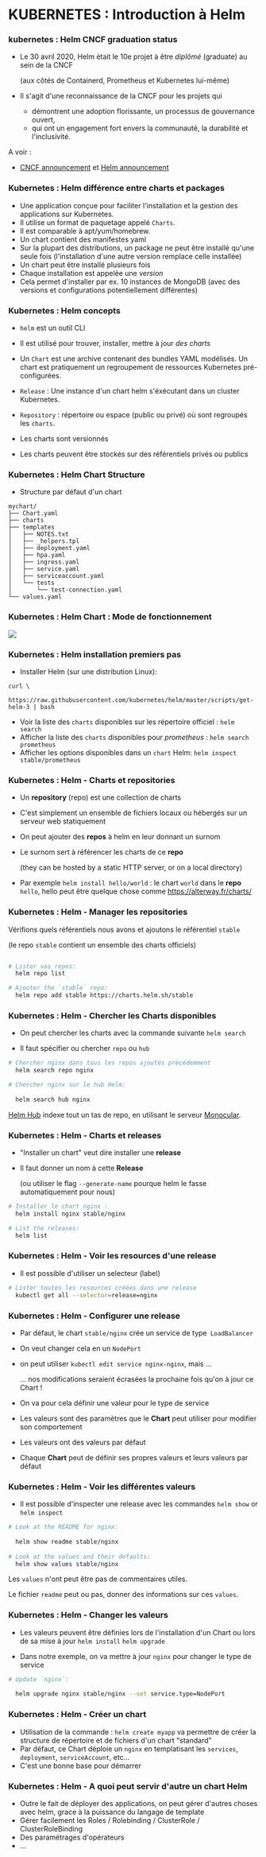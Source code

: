 # KUBERNETES : Introduction à Helm
 
### kubernetes : Helm CNCF graduation status

- Le 30 avril 2020, Helm était le 10e projet à être *diplômé* (graduate) au sein de la CNCF

  (aux côtés de Containerd, Prometheus et Kubernetes lui-même)

- Il s'agit d'une reconnaissance de la CNCF pour les projets qui
  - démontrent une adoption florissante, un processus de gouvernance ouvert,
  - qui ont un engagement fort envers la communauté, la durabilité et l'inclusivité.

A voir :

-  [CNCF announcement](https://www.cncf.io/announcement/2020/04/30/cloud-native-computing-foundation-announces-helm-graduation/)
  et [Helm announcement](https://helm.sh/blog/celebrating-helms-cncf-graduation/)

### Kubernetes : Helm différence entre charts et packages

- Une application conçue pour faciliter l'installation et la gestion des applications sur Kubernetes.
- Il utilise un format de paquetage appelé `Charts`.
- Il est comparable à apt/yum/homebrew.
- Un chart contient des manifestes yaml
- Sur la plupart des distributions, un package ne peut être installé qu'une seule fois
  (l'installation d'une autre version remplace celle installée)
- Un chart peut être installé plusieurs fois
- Chaque installation est appelée une *version*
- Cela permet d'installer par ex. 10 instances de MongoDB
  (avec des versions et configurations potentiellement différentes)  

### Kubernetes : Helm concepts

- `helm` est un outil CLI

- Il est utilisé pour trouver, installer, mettre à jour *des charts*

- Un `Chart` est une archive contenant des bundles YAML modélisés. Un chart est pratiquement un regroupement de ressources Kubernetes pré-configurées.

- `Release` : Une instance d'un chart helm s'éxécutant dans un cluster Kubernetes.
- `Repository` : répertoire ou espace (public ou privé) où sont regroupés les `charts`.
  
- Les charts sont versionnés

- Les charts peuvent être stockés sur des référentiels privés ou publics


### Kubernetes : Helm Chart Structure

- Structure par défaut d'un chart

```console
mychart/
├── Chart.yaml
├── charts
├── templates
│   ├── NOTES.txt
│   ├── _helpers.tpl
│   ├── deployment.yaml
│   ├── hpa.yaml
│   ├── ingress.yaml
│   ├── service.yaml
│   ├── serviceaccount.yaml
│   └── tests
│       └── test-connection.yaml
└── values.yaml
```

### Kubernetes : Helm Chart : Mode de fonctionnement

![](images/helm.png)

### Kubernetes : Helm installation premiers pas

- Installer Helm (sur une distribution Linux):
```console
curl \
  https://raw.githubusercontent.com/kubernetes/helm/master/scripts/get-helm-3 | bash
```
  
- Voir la liste des `charts` disponibles sur les répertoire officiel : `helm search`
- Afficher la liste des `charts` disponibles pour _prometheus_ : `helm search prometheus`
- Afficher les options disponibles dans un `chart` Helm:  `helm inspect stable/prometheus`


### Kubernetes : Helm - Charts et repositories

- Un **repository** (repo) est une collection de charts

- C'est simplement un ensemble de fichiers
  locaux ou hébergés sur un serveur web statiquement
- On peut ajouter des **repos** à helm en leur donnant un surnom
- Le surnom sert à référencer les charts de ce **repo**

  (they can be hosted by a static HTTP server, or on a local directory)
- Par exemple `helm install hello/world` : le chart `world` dans le **repo** `hello`, hello peut être quelque chose comme https://alterway.fr/charts/


### Kubernetes : Helm -  Manager les repositories

Vérifions quels référentiels nous avons et ajoutons le référentiel `stable`

  (le repo `stable` contient un ensemble des charts officiels)

```bash

# Lister vos repos:
  helm repo list

# Ajouter the `stable` repo:
  helm repo add stable https://charts.helm.sh/stable
```

### Kubernetes : Helm - Chercher les Charts disponibles

- On peut chercher les charts avec la commande suivante `helm search`

- Il faut spécifier ou chercher `repo` ou `hub`

```bash
# Chercher nginx dans tous les repos ajoutés précédemment
  helm search repo nginx

# Chercher nginx sur le hub Helm:
  
  helm search hub nginx
```

[Helm Hub](https://hub.helm.sh/) indexe tout un tas de repo, en utilisant le serveur [Monocular](https://github.com/helm/monocular).

### Kubernetes : Helm - Charts et releases

- "Installer un chart"  veut dire installer une **release**

- Il faut donner un nom à cette **Release**

  (ou utiliser le flag  `--generate-name` pourque helm le fasse automatiquement pour nous)

```bash
# Installer le chart nginx :
  helm install nginx stable/nginx

# List the releases:
  helm list
```

### Kubernetes : Helm - Voir les resources d'une release

- Il est possible d'utiliser un selecteur (label)

```bash
# Lister toutes les resources créées dans une release
  kubectl get all --selector=release=nginx
```


### Kubernetes : Helm -  Configurer une release


- Par défaut, le chart `stable/nginx` crée un service de type` LoadBalancer`

- On veut changer cela en un `NodePort`

- on peut utiliser `kubectl edit service nginx-nginx`, mais ...

  ... nos modifications seraient écrasées la prochaine fois qu'on à jour ce Chart !

- On va pour cela définir une valeur pour le type de service

- Les valeurs sont des paramètres que le **Chart** peut utiliser pour modifier son comportement

- Les valeurs ont des valeurs par défaut

- Chaque **Chart** peut de définir ses propres valeurs et leurs valeurs par défaut

### Kubernetes : Helm - Voir les différentes valeurs

- Il est possible d'inspecter une release avec les commandes  `helm show` or `helm inspect`

```bash
# Look at the README for nginx:
 
  helm show readme stable/nginx
 
# Look at the values and their defaults:
  helm show values stable/nginx
```

Les `values` n'ont peut être pas de commentaires utiles.

Le fichier `readme` peut ou pas, donner des informations sur ces `values`.

### Kubernetes : Helm - Changer les valeurs

- Les valeurs peuvent être définies lors de l'installation d'un Chart ou lors de sa mise à jour
    `helm install` `helm upgrade`

- Dans notre exemple, on va  mettre à jour `nginx` pour changer le type de service

```bash
# Update `nginx`:
 
  helm upgrade nginx stable/nginx --set service.type=NodePort
```

### Kubernetes : Helm - Créer un chart  

- Utilisation de la commande : `helm create myapp` va permettre de créer la structure de répertoire et de fichiers d'un chart "standard"
- Par défaut, ce Chart déploie un `nginx` en templatisant les `services`, `deployment`, `serviceAccount`, etc...
- C'est une bonne base pour démarrer


### Kubernetes : Helm - A quoi peut servir d'autre un chart Helm

- Outre le fait de déployer des applications, on peut gérer d'autres choses avec helm, grace à la puissance du langage de template
- Gérer facilement les Roles / Rolebinding / ClusterRole / ClusterRoleBinding
- Des paramétrages d'opérateurs
- ...  


